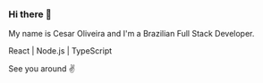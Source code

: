 ### Hi there 👋

My name is Cesar Oliveira and I'm a Brazilian Full Stack Developer.

React | Node.js | TypeScript

See you around ✌
